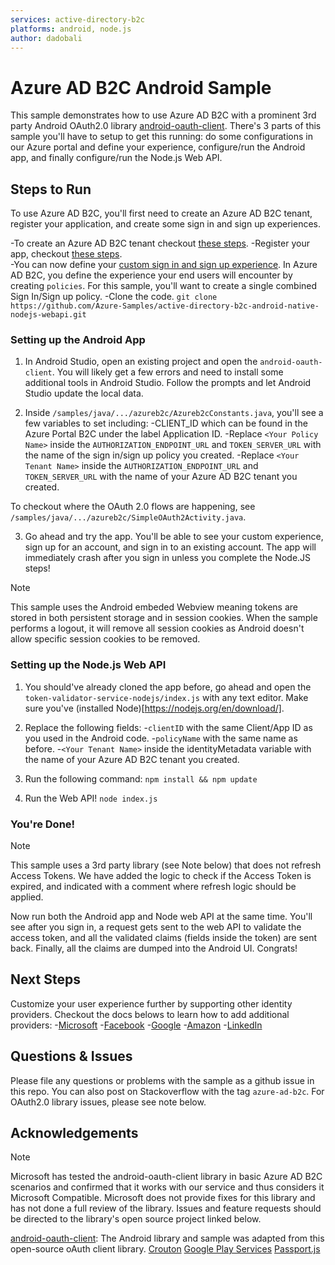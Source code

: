 ```yaml
---
services: active-directory-b2c
platforms: android, node.js
author: dadobali
---
```


# Azure AD B2C Android Sample

This sample demonstrates how to use Azure AD B2C with a prominent 3rd party Android OAuth2.0 library [android-oauth-client](https://github.com/wuman/android-oauth-client). There's 3 parts of this sample you'll have to setup to get this running: do some configurations in our Azure portal and define your experience, configure/run the Android app, and finally configure/run the Node.js Web API. 

## Steps to Run

To use Azure AD B2C, you'll first need to create an Azure AD B2C tenant, register your application, and create some sign in and sign up experiences.  

-To create an Azure AD B2C tenant checkout [these steps](https://docs.microsoft.com/en-us/azure/active-directory-b2c/active-directory-b2c-get-started).
-Register your app, checkout [these steps](https://docs.microsoft.com/en-us/azure/active-directory-b2c/active-directory-b2c-app-registration).  
-You can now define your [custom sign in and sign up experience](https://docs.microsoft.com/en-us/azure/active-directory-b2c/active-directory-b2c-reference-policies).  In Azure AD B2C, you define the experience your end users will encounter by creating `policies`.  For this sample, you'll want to create a single combined Sign In/Sign up policy. 
-Clone the code.
```git clone https://github.com/Azure-Samples/active-directory-b2c-android-native-nodejs-webapi.git```
### Setting up the Android App

1. In Android Studio, open an existing project and open the `android-oauth-client`.  You will likely get a few errors and need to install some additional tools in Android Studio. Follow the prompts and let Android Studio update the local data. 

2. Inside `/samples/java/.../azureb2c/Azureb2cConstants.java`, you'll see a few variables to set including:
	-CLIENT_ID which can be found in the Azure Portal B2C under the label Application ID.
	-Replace `<Your Policy Name>` inside the `AUTHORIZATION_ENDPOINT_URL` and `TOKEN_SERVER_URL` with the name of the sign in/sign up policy you created.
	-Replace `<Your Tenant Name>` inside the `AUTHORIZATION_ENDPOINT_URL` and `TOKEN_SERVER_URL` with the name of your Azure AD B2C tenant you created. 
	
To checkout where the OAuth 2.0 flows are happening, see `/samples/java/.../azureb2c/SimpleOAuth2Activity.java`. 

3. Go ahead and try the app.  You'll be able to see your custom experience, sign up for an account, and sign in to an existing account. The app will immediately crash after you sign in unless you complete the Node.JS steps!

> [!NOTE]
> This sample uses the Android embeded Webview meaning tokens are stored in both persistent storage and in session cookies.  When the sample performs a logout, it will remove all session cookies as Android doesn't allow specific session cookies to be removed. 
> 
>

### Setting up the Node.js Web API

1. You should've already cloned the app before, go ahead and open the `token-validator-service-nodejs/index.js` with any text editor. Make sure you've (installed Node)[https://nodejs.org/en/download/]. 

2. Replace the following fields:
	-`clientID` with the same Client/App ID as you used in the Android code. 
	-`policyName` with the same name as before.
	-`<Your Tenant Name>` inside the identityMetadata variable with the name of your Azure AD B2C tenant you created.

3. Run the following command: 
```npm install && npm update```

4. Run the Web API!
```node index.js```

### You're Done!

> [!NOTE]
> This sample uses a 3rd party library (see Note below) that does not refresh Access Tokens.  We have added the logic to check if the Access Token is expired, and indicated with a comment where refresh logic should be applied. 
> 
>

Now run both the Android app and Node web API at the same time.  You'll see after you sign in, a request gets sent to the web API to validate the access token, and all the validated claims (fields inside the token) are sent back.  Finally, all the claims are dumped into the Android UI. Congrats!

## Next Steps

Customize your user experience further by supporting other identity providers.  Checkout the docs belows to learn how to add additional providers: 
-[Microsoft](https://docs.microsoft.com/en-us/azure/active-directory-b2c/active-directory-b2c-setup-msa-app)
-[Facebook](https://docs.microsoft.com/en-us/azure/active-directory-b2c/active-directory-b2c-setup-fb-app)
-[Google](https://docs.microsoft.com/en-us/azure/active-directory-b2c/active-directory-b2c-setup-goog-app)
-[Amazon](https://docs.microsoft.com/en-us/azure/active-directory-b2c/active-directory-b2c-setup-amzn-app)
-[LinkedIn](https://docs.microsoft.com/en-us/azure/active-directory-b2c/active-directory-b2c-setup-li-app)


## Questions & Issues

Please file any questions or problems with the sample as a github issue in this repo.  You can also post on Stackoverflow with the tag `azure-ad-b2c`. For OAuth2.0 library issues, please see note below. 

## Acknowledgements

> [!NOTE]
> Microsoft has tested the android-oauth-client library in basic Azure AD B2C scenarios and confirmed that it works with our service and thus considers it Microsoft Compatible.  Microsoft does not provide fixes for this library and has not done a full review of the library.  Issues and feature requests should be directed to the library's open source project linked below. 
>
>

[android-oauth-client](https://github.com/wuman/android-oauth-client):  The Android library and sample was adapted from this open-source oAuth client library. 
[Crouton](https://github.com/keyboardsurfer/Crouton)
[Google Play Services](https://developers.google.com/android/guides/overview)
[Passport.js](http://passportjs.org/)